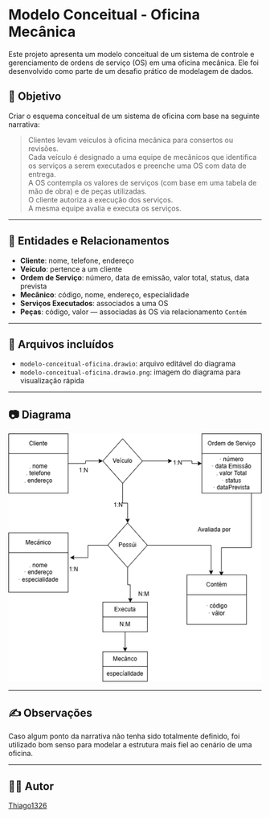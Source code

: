 # Modelo Conceitual - Oficina Mecânica

Este projeto apresenta um modelo conceitual de um sistema de controle e gerenciamento de ordens de serviço (OS) em uma oficina mecânica. Ele foi desenvolvido como parte de um desafio prático de modelagem de dados.

## 📌 Objetivo

Criar o esquema conceitual de um sistema de oficina com base na seguinte narrativa:

> Clientes levam veículos à oficina mecânica para consertos ou revisões.  
> Cada veículo é designado a uma equipe de mecânicos que identifica os serviços a serem executados e preenche uma OS com data de entrega.  
> A OS contempla os valores de serviços (com base em uma tabela de mão de obra) e de peças utilizadas.  
> O cliente autoriza a execução dos serviços.  
> A mesma equipe avalia e executa os serviços.

---

## 🧩 Entidades e Relacionamentos

- **Cliente**: nome, telefone, endereço  
- **Veículo**: pertence a um cliente  
- **Ordem de Serviço**: número, data de emissão, valor total, status, data prevista  
- **Mecânico**: código, nome, endereço, especialidade  
- **Serviços Executados**: associados a uma OS  
- **Peças**: código, valor — associadas às OS via relacionamento `Contém`

---

## 📎 Arquivos incluídos

- `modelo-conceitual-oficina.drawio`: arquivo editável do diagrama
- `modelo-conceitual-oficina.drawio.png`: imagem do diagrama para visualização rápida

---

## 📷 Diagrama

![Modelo Conceitual - Oficina](modelo-conceitual-oficina.drawio.png)

---

## ✍️ Observações

Caso algum ponto da narrativa não tenha sido totalmente definido, foi utilizado bom senso para modelar a estrutura mais fiel ao cenário de uma oficina.

---

## 👨‍💻 Autor

[Thiago1326](https://github.com/Thiago1326)

